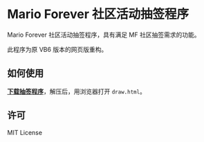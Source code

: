 # Mario Forever 社区活动抽签程序

Mario Forever 社区活动抽签程序，具有满足 MF 社区抽签需求的功能。

此程序为原 VB6 版本的网页版重构。

## 如何使用

**[下载抽签程序](https://github.com/MarioForeverCommunity/MF-Contest-Draw/archive/refs/heads/main.zip)**，解压后，用浏览器打开 `draw.html`。

## 许可

MIT License